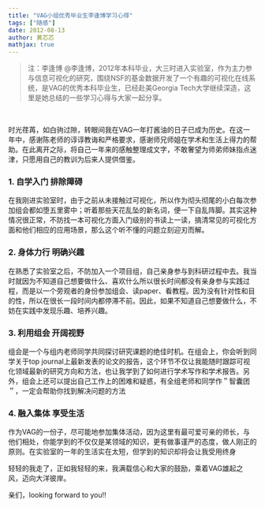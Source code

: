 ```yaml
---
title: "VAG小组优秀毕业生李逢博学习心得"
tags: ["随感"]
date: 2012-08-13
author: 黄芯芯        
mathjax: true
---
```


>  注：李逢博 @李逢博，2012年本科毕业，大三时进入实验室，作为主力参与信息可视化的研究，围绕NSF的基金数据开发了一个有趣的可视化在线系统，是VAG的优秀本科毕业生，已经赴美Georgia Tech大学继续深造，这里是她总结的一些学习心得与大家一起分享。

 

时光荏苒，如白驹过隙，转眼间我在VAG一年打酱油的日子已成为历史。在这一年中，感谢陈老师的谆谆教诲和严格要求，感谢师兄师姐在学术和生活上得力的帮助。在此离开之际，将自己一年来的感触整理成文字，不敢奢望为师弟师妹指点迷津，只愿用自己的教训为后来人提供借鉴。

### 1. 自学入门 排除障碍

在我刚进实验室时，由于之前从未接触过可视化，所以作为彻头彻尾的小白每次参加组会都如堕五里雾中；听着那些天花乱坠的新名词，便一下自乱阵脚。其实这种情况很正常，不防找一本可视化方面入门级别的书读上一读，搞清常见的可视化方面和他们相应的应用场景，那么这个听不懂的问题立刻迎刃而解。

### 2. 身体力行 明确兴趣

在熟悉了实验室之后，不防加入一个项目组，自己亲身参与到科研过程中去。我当时就因为不知道自己想要做什么、喜欢什么所以很长时间都没有亲身参与实践过程，而是以一个旁观者的身份参加组会、读paper、看教程。因为没有针对性和目的性，所以在很长一段时间内都停滞不前。因此，如果不知道自己想要做什么，不妨在实践中发现乐趣、培养兴趣。

### 3. 利用组会 开阔视野

组会是一个与组内老师同学共同探讨研究课题的绝佳时机。在组会上，你会听到同学关于top journal上最新发表的论文的报告，这个环节不仅让我能随时跟踪可视化领域最新的研究方向和方法，也让我学到了如何进行学术写作和学术报告。另外，组会上还可以提出自己工作上的困难和疑惑，有全组老师和同学作＂智囊团＂，一定会帮助你找到解决问题的方法

### 4. 融入集体 享受生活

作为VAG的一份子，尽可能地参加集体活动，因为这里有最可爱可亲的师长，与他们相处，你能学到的不仅仅是某领域的知识，更有做事谨严的态度，做人刚正的原则。在实验室的一年的生活实在太短，但学到的知识却将会让我受用终身



轻轻的我走了，正如我轻轻的来，我满载信心和大家的鼓励，乘着VAG雄起之风，迈向大洋彼岸。

亲们，looking forward to you!!